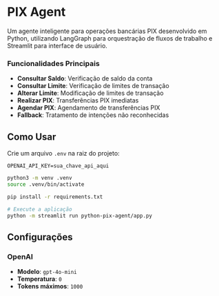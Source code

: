 # PIX Agent

Um agente inteligente para operações bancárias PIX desenvolvido em Python, utilizando LangGraph para orquestração de fluxos de trabalho e Streamlit para interface de usuário.

### Funcionalidades Principais

- **Consultar Saldo**: Verificação de saldo da conta
- **Consultar Limite**: Verificação de limites de transação
- **Alterar Limite**: Modificação de limites de transação
- **Realizar PIX**: Transferências PIX imediatas
- **Agendar PIX**: Agendamento de transferências PIX
- **Fallback**: Tratamento de intenções não reconhecidas

## Como Usar

Crie um arquivo `.env` na raiz do projeto:
```env
OPENAI_API_KEY=sua_chave_api_aqui
```

```bash
python3 -m venv .venv
source .venv/bin/activate 

pip install -r requirements.txt

# Execute a aplicação
python -m streamlit run python-pix-agent/app.py
```

## Configurações

### OpenAI
- **Modelo**: `gpt-4o-mini`
- **Temperatura**: `0`
- **Tokens máximos**: `1000`
